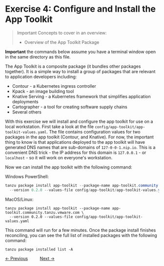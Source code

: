 # Exercise 4: Configure and Install the App Toolkit

> Important Concepts to cover in an overview:
>
> - Overview of the App Toolkit Package

**Important** the commands below assume you have a terminal window open in the same directory as this file.

The App Toolkit is a composite package (it bundles other packages together). It is a simple way to install
a group of packages that are relevant to application developers including:

- Contour - a Kubernetes ingress controller
- Kpack - an image building tool
- Knative Serving - a Kubernetes framework that simplifies application deployments
- Cartographer - a tool for creating software supply chains
- Several others

With this exercise we will install and configure the app toolkit for use on a local workstation. First take a look at
the file `config/app-toolkit/app-toolkit-values.yaml`. The file contains configuration values for two packages in the app toolkit
(Contour, and Knative). For now, the important thing to know is that applications deployed to the app toolkit will
have generated DNS names that are sub-domains of `127-0-0-1.nip.io`. This is a convenient DNS trick - the IP address
for this domain is `127.0.0.1` - or `localhost` - so it will work on everyone's workstation.

Now we can install the app toolkit with the following command:

Windows PowerShell:
```powershell
tanzu package install app-toolkit --package-name app-toolkit.community.tanzu.vmware.com `
  --version 0.2.0 --values-file config/app-toolkit/app-toolkit-values.yaml
```

MacOS/Linux:
```shell
tanzu package install app-toolkit --package-name app-toolkit.community.tanzu.vmware.com \
  --version 0.2.0 --values-file config/app-toolkit/app-toolkit-values.yaml
```

This command will run for a few minutes. Once the package install finishes reconciling, you can see the full list
of installed packages with the following command:

```shell
tanzu package installed list -A
```

[&lt;- Previous](03-ExplorePackages.md) &nbsp;&nbsp;&nbsp;&nbsp;&nbsp;&nbsp;&nbsp;&nbsp; [Next -&gt;](05-Knative.md)
